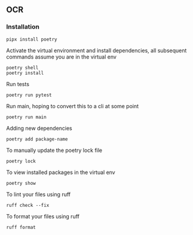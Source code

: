 ## OCR

### Installation

```shell
pipx install poetry
```

Activate the virtual environment and install dependencies, all subsequent commands assume you are in the virtual env
```shell
poetry shell
poetry install
```

Run tests
```shell
poetry run pytest
```

Run main, hoping to convert this to a cli at some point
```shell
poetry run main
```


Adding new dependencies
```shell
poetry add package-name
```

To manually update the poetry lock file
```shell
poetry lock
```

To view installed packages in the virtual env
```shell
poetry show
```

To lint your files using ruff
```shell
ruff check --fix
```

To format your files using ruff 
```shell
ruff format
```
